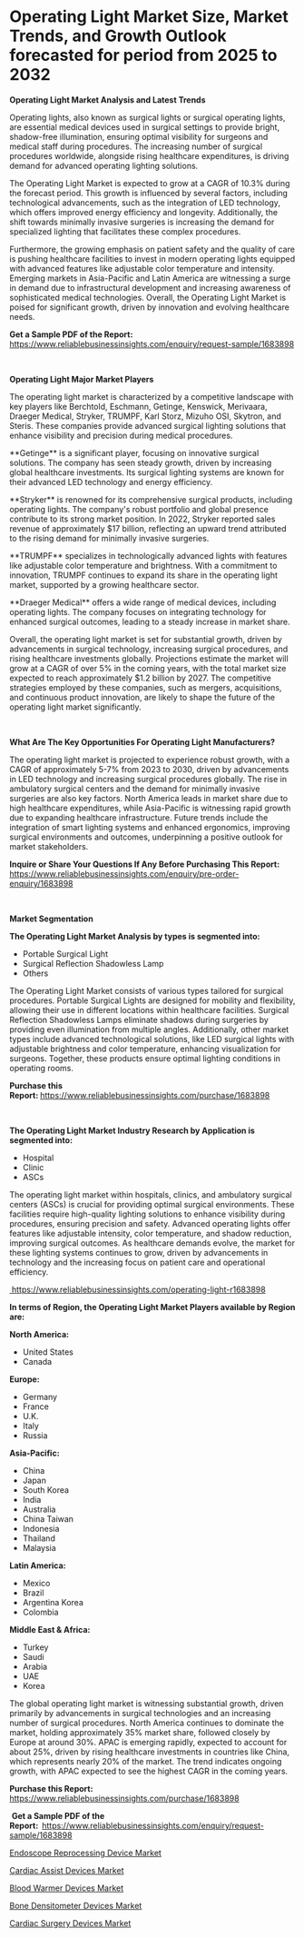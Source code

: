 <p><h1>Operating Light Market Size, Market Trends, and Growth Outlook forecasted for period from 2025 to 2032</h1></p><p><strong>Operating Light Market Analysis and Latest Trends</strong></p>
<p><p>Operating lights, also known as surgical lights or surgical operating lights, are essential medical devices used in surgical settings to provide bright, shadow-free illumination, ensuring optimal visibility for surgeons and medical staff during procedures. The increasing number of surgical procedures worldwide, alongside rising healthcare expenditures, is driving demand for advanced operating lighting solutions.</p><p>The Operating Light Market is expected to grow at a CAGR of 10.3% during the forecast period. This growth is influenced by several factors, including technological advancements, such as the integration of LED technology, which offers improved energy efficiency and longevity. Additionally, the shift towards minimally invasive surgeries is increasing the demand for specialized lighting that facilitates these complex procedures.</p><p>Furthermore, the growing emphasis on patient safety and the quality of care is pushing healthcare facilities to invest in modern operating lights equipped with advanced features like adjustable color temperature and intensity. Emerging markets in Asia-Pacific and Latin America are witnessing a surge in demand due to infrastructural development and increasing awareness of sophisticated medical technologies. Overall, the Operating Light Market is poised for significant growth, driven by innovation and evolving healthcare needs.</p></p>
<p><strong>Get a Sample PDF of the Report:&nbsp;</strong> <a href="https://www.reliablebusinessinsights.com/enquiry/request-sample/1683898?utm_campaign=1106&utm_medium=2&utm_source=Github&utm_content=ia&utm_term=04032025&utm_id=operating-light">https://www.reliablebusinessinsights.com/enquiry/request-sample/1683898</a></p>
<p>&nbsp;</p>
<p><strong>Operating Light Major Market Players</strong></p>
<p><p>The operating light market is characterized by a competitive landscape with key players like Berchtold, Eschmann, Getinge, Kenswick, Merivaara, Draeger Medical, Stryker, TRUMPF, Karl Storz, Mizuho OSI, Skytron, and Steris. These companies provide advanced surgical lighting solutions that enhance visibility and precision during medical procedures.</p><p>**Getinge** is a significant player, focusing on innovative surgical solutions. The company has seen steady growth, driven by increasing global healthcare investments. Its surgical lighting systems are known for their advanced LED technology and energy efficiency.</p><p>**Stryker** is renowned for its comprehensive surgical products, including operating lights. The company's robust portfolio and global presence contribute to its strong market position. In 2022, Stryker reported sales revenue of approximately $17 billion, reflecting an upward trend attributed to the rising demand for minimally invasive surgeries.</p><p>**TRUMPF** specializes in technologically advanced lights with features like adjustable color temperature and brightness. With a commitment to innovation, TRUMPF continues to expand its share in the operating light market, supported by a growing healthcare sector.</p><p>**Draeger Medical** offers a wide range of medical devices, including operating lights. The company focuses on integrating technology for enhanced surgical outcomes, leading to a steady increase in market share.</p><p>Overall, the operating light market is set for substantial growth, driven by advancements in surgical technology, increasing surgical procedures, and rising healthcare investments globally. Projections estimate the market will grow at a CAGR of over 5% in the coming years, with the total market size expected to reach approximately $1.2 billion by 2027. The competitive strategies employed by these companies, such as mergers, acquisitions, and continuous product innovation, are likely to shape the future of the operating light market significantly.</p></p>
<p>&nbsp;</p>
<p><strong>What Are The Key Opportunities For Operating Light Manufacturers?</strong></p>
<p><p>The operating light market is projected to experience robust growth, with a CAGR of approximately 5-7% from 2023 to 2030, driven by advancements in LED technology and increasing surgical procedures globally. The rise in ambulatory surgical centers and the demand for minimally invasive surgeries are also key factors. North America leads in market share due to high healthcare expenditures, while Asia-Pacific is witnessing rapid growth due to expanding healthcare infrastructure. Future trends include the integration of smart lighting systems and enhanced ergonomics, improving surgical environments and outcomes, underpinning a positive outlook for market stakeholders.</p></p>
<p><strong>Inquire or Share Your Questions If Any Before Purchasing This Report:</strong> <a href="https://www.reliablebusinessinsights.com/enquiry/pre-order-enquiry/1683898?utm_campaign=1106&utm_medium=2&utm_source=Github&utm_content=ia&utm_term=04032025&utm_id=operating-light">https://www.reliablebusinessinsights.com/enquiry/pre-order-enquiry/1683898</a></p>
<p>&nbsp;</p>
<p><strong>Market Segmentation</strong></p>
<p><strong>The Operating Light Market Analysis by types is segmented into:</strong></p>
<p><ul><li>Portable Surgical Light</li><li>Surgical Reflection Shadowless Lamp</li><li>Others</li></ul></p>
<p><p>The Operating Light Market consists of various types tailored for surgical procedures. Portable Surgical Lights are designed for mobility and flexibility, allowing their use in different locations within healthcare facilities. Surgical Reflection Shadowless Lamps eliminate shadows during surgeries by providing even illumination from multiple angles. Additionally, other market types include advanced technological solutions, like LED surgical lights with adjustable brightness and color temperature, enhancing visualization for surgeons. Together, these products ensure optimal lighting conditions in operating rooms.</p></p>
<p><strong>Purchase this Report:&nbsp;</strong><a href="https://www.reliablebusinessinsights.com/purchase/1683898?utm_campaign=1106&utm_medium=2&utm_source=Github&utm_content=ia&utm_term=04032025&utm_id=operating-light">https://www.reliablebusinessinsights.com/purchase/1683898</a></p>
<p>&nbsp;</p>
<p><strong>The Operating Light Market Industry Research by Application is segmented into:</strong></p>
<p><ul><li>Hospital</li><li>Clinic</li><li>ASCs</li></ul></p>
<p><p>The operating light market within hospitals, clinics, and ambulatory surgical centers (ASCs) is crucial for providing optimal surgical environments. These facilities require high-quality lighting solutions to enhance visibility during procedures, ensuring precision and safety. Advanced operating lights offer features like adjustable intensity, color temperature, and shadow reduction, improving surgical outcomes. As healthcare demands evolve, the market for these lighting systems continues to grow, driven by advancements in technology and the increasing focus on patient care and operational efficiency.</p></p>
<p><a href="https://www.reliablebusinessinsights.com/operating-light-r1683898?utm_campaign=1106&utm_medium=2&utm_source=Github&utm_content=ia&utm_term=04032025&utm_id=operating-light">&nbsp;https://www.reliablebusinessinsights.com/operating-light-r1683898</a></p>
<p><strong>In terms of Region, the Operating Light Market Players available by Region are:</strong></p>
<p>
    <p> <strong> North America: </strong>
        <ul>
            <li>United States</li>
            <li>Canada</li>
        </ul>
        </p> 
    <p> <strong> Europe: </strong>
        <ul>
            <li>Germany</li>
            <li>France</li>
            <li>U.K.</li>
            <li>Italy</li>
            <li>Russia</li>
        </ul>
        </p> 
    <p> <strong> Asia-Pacific: </strong>
        <ul>
            <li>China</li>
            <li>Japan</li>
            <li>South Korea</li>
            <li>India</li>
            <li>Australia</li>
            <li>China Taiwan</li>
            <li>Indonesia</li>
            <li>Thailand</li>
            <li>Malaysia</li>
        </ul>
        </p> 
    <p> <strong> Latin America: </strong>
        <ul>
            <li>Mexico</li>
            <li>Brazil</li>
            <li>Argentina Korea</li>
            <li>Colombia</li>
        </ul>
        </p> 
    <p> <strong> Middle East & Africa: </strong>
        <ul>
            <li>Turkey</li>
            <li>Saudi</li>
            <li>Arabia</li>
            <li>UAE</li>
            <li>Korea</li>
        </ul>
    </p>
    </p>
<p><p>The global operating light market is witnessing substantial growth, driven primarily by advancements in surgical technologies and an increasing number of surgical procedures. North America continues to dominate the market, holding approximately 35% market share, followed closely by Europe at around 30%. APAC is emerging rapidly, expected to account for about 25%, driven by rising healthcare investments in countries like China, which represents nearly 20% of the market. The trend indicates ongoing growth, with APAC expected to see the highest CAGR in the coming years.</p></p>
<p><strong>Purchase this Report: </strong><a href="https://www.reliablebusinessinsights.com/purchase/1683898?utm_campaign=1106&utm_medium=2&utm_source=Github&utm_content=ia&utm_term=04032025&utm_id=operating-light">https://www.reliablebusinessinsights.com/purchase/1683898</a></p>
<p>&nbsp;<strong>Get a Sample PDF of the Report:&nbsp;&nbsp;</strong><a href="https://www.reliablebusinessinsights.com/enquiry/request-sample/1683898?utm_campaign=1106&utm_medium=2&utm_source=Github&utm_content=ia&utm_term=04032025&utm_id=operating-light">https://www.reliablebusinessinsights.com/enquiry/request-sample/1683898</a></p>
<p><strong></strong></p>
<p><p><a href="https://github.com/lalkobrinarb/Market-Research-Report-List-1/blob/main/endoscope-reprocessing-device-market.md?utm_campaign=1106&utm_medium=2&utm_source=Github&utm_content=ia&utm_term=04032025&utm_id=operating-light">Endoscope Reprocessing Device Market</a></p><p><a href="https://github.com/ludongfomban/Market-Research-Report-List-1/blob/main/cardiac-assist-devices-market.md?utm_campaign=1106&utm_medium=2&utm_source=Github&utm_content=ia&utm_term=04032025&utm_id=operating-light">Cardiac Assist Devices Market</a></p><p><a href="https://github.com/naulasulakr0/Market-Research-Report-List-1/blob/main/blood-warmer-devices-market.md?utm_campaign=1106&utm_medium=2&utm_source=Github&utm_content=ia&utm_term=04032025&utm_id=operating-light">Blood Warmer Devices Market</a></p><p><a href="https://github.com/giardafshaxb/Market-Research-Report-List-1/blob/main/bone-densitometer-devices-market.md?utm_campaign=1106&utm_medium=2&utm_source=Github&utm_content=ia&utm_term=04032025&utm_id=operating-light">Bone Densitometer Devices Market</a></p><p><a href="https://github.com/kimanyuzuga/Market-Research-Report-List-1/blob/main/cardiac-surgery-devices-market.md?utm_campaign=1106&utm_medium=2&utm_source=Github&utm_content=ia&utm_term=04032025&utm_id=operating-light">Cardiac Surgery Devices Market</a></p></p>